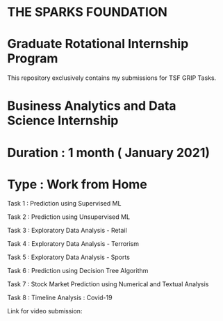 # THE SPARKS FOUNDATION                                                              

# Graduate Rotational Internship Program

This repository exclusively contains my submissions for TSF GRIP Tasks.

# Business Analytics and Data Science Internship

# Duration : 1 month ( January 2021)

# Type : Work from Home

Task 1 : Prediction using Supervised ML

Task 2 : Prediction using Unsupervised ML

Task 3 : Exploratory Data Analysis - Retail

Task 4 : Exploratory Data Analysis - Terrorism

Task 5 : Exploratory Data Analysis - Sports

Task 6 : Prediction using Decision Tree Algorithm

Task 7 : Stock Market Prediction using Numerical and Textual Analysis

Task 8 : Timeline Analysis : Covid-19


Link for video submission: 
